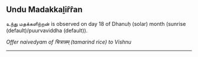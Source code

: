 ## Undu Madakkaḻir̂r̂an
உந்து மதக்களிற்றன் is observed on day 18 of Dhanuḥ (solar) month (sunrise (default)/puurvaviddha (default)).

_Offer naivedyam of चित्रान्नम् (tamarind rice) to Vishnu_

---
